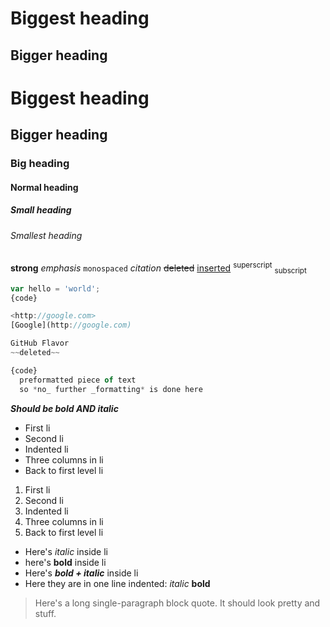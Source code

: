 # Biggest heading

## Bigger heading

# Biggest heading
## Bigger heading
### Big heading
#### Normal heading
##### Small heading
###### Smallest heading

**strong**
*emphasis*
`monospaced`
<cite>citation</cite>
~~deleted~~
<ins>inserted</ins>
<sup>superscript</sup>
<sub>subscript</sub>

```javascript
var hello = 'world';
{code}

<http://google.com>
[Google](http://google.com)

GitHub Flavor
~~deleted~~

{code}
  preformatted piece of text
  so *no_ further _formatting* is done here
```

***Should be bold AND italic***

* First li
* Second li
 * Indented li
  * Three columns in li
* Back to first level li

1. First li
1. Second li
 1. Indented li
  1. Three columns in li
1. Back to first level li

* Here's *italic* inside li
* here's **bold** inside li
* Here's ***bold + italic*** inside li
 * Here they are in one line indented: *italic* **bold**

> Here's a long single-paragraph block quote. It should look pretty and stuff.
